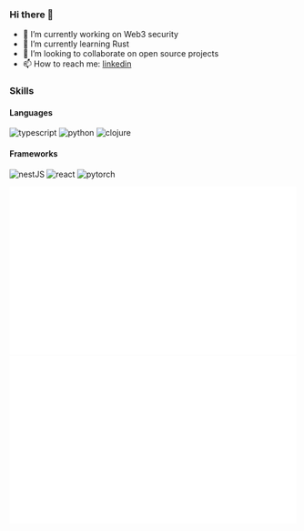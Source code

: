 ### Hi there 👋

- 🔭 I’m currently working on Web3 security
- 🌱 I’m currently learning Rust
- 👯 I’m looking to collaborate on open source projects
- 📫 How to reach me: [linkedin](https://www.linkedin.com/in/leonardo-natale/)

<!--
**xNJL/xNJL** is a ✨ _special_ ✨ repository because its `README.md` (this file) appears on your GitHub profile.

Here are some ideas to get you started:

- 🔭 I’m currently working on ...
- 🌱 I’m currently learning ...
- 👯 I’m looking to collaborate on ...
- 🤔 I’m looking for help with ...
- 💬 Ask me about ...
- 📫 How to reach me: ...
- 😄 Pronouns: ...
- ⚡ Fun fact: ...
-->

### Skills
#### Languages
<p>
  <img src="https://www.vectorlogo.zone/logos/typescriptlang/typescriptlang-icon.svg" alt="typescript" width="40" height="40"/>
  <img src="https://www.vectorlogo.zone/logos/python/python-icon.svg" alt="python" width="40" height="40"/>  
  <img src="https://www.vectorlogo.zone/logos/clojure/clojure-icon.svg" alt="clojure" width="40" height="40"/>  
</p>

#### Frameworks

<p>
  <img src="https://www.vectorlogo.zone/logos/nestjs/nestjs-icon.svg" alt="nestJS" width="40" height="40"/>
  <img src="https://www.vectorlogo.zone/logos/reactjs/reactjs-icon.svg" alt="react" width="40" height="40"/>
  <img src="https://www.vectorlogo.zone/logos/pytorch/pytorch-icon.svg" alt="pytorch" width="40" height="40"/> 
</p>

![](https://raw.githubusercontent.com/LeonardoNatale/github-stats/master/generated/overview.svg#gh-dark-mode-only)
![](https://raw.githubusercontent.com/LeonardoNatale/github-stats/master/generated/languages.svg#gh-dark-mode-only)
